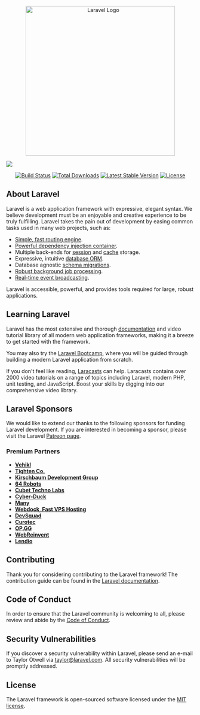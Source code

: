 <p align="center"><a href="https://laravel.com" target="_blank"><img src="https://raw.githubusercontent.com/laravel/art/master/logo-lockup/5%20SVG/2%20CMYK/1%20Full%20Color/laravel-logolockup-cmyk-red.svg" width="400" alt="Laravel Logo"></a></p>
<img src="https://viewer.diagrams.net/?tags=%7B%7D&highlight=0000ff&edit=_blank&layers=1&nav=1&title=HSS.drawio#R7V1tb%2BM2Ev41%2BdhCFPXmj03avRbdxRW7PfTuU6Baiq2rbPlkeRP31x9lkbajMS25iURWM8ACG8uK7HAezsN5ODO84w%2Brl3%2BU8Wb5qUjS%2FM51kpc7%2Fv2d67pRFIr%2F6iv75gpzZ1FzZVFmibx2uvAl%2BzOVFx15dZcl6fbVjVVR5FW2eX1xXqzX6bx6dS0uy%2BL59W1PRf76UzfxIgUXvszjHF79LUuqZXM1csPT9R%2FTbLFUn8yCWfPO7%2FH8j0VZ7Nby89bFOm3eWcXqMfJv3C7jpHg%2Bu8R%2FuOMPZVFUzU%2Brl4c0r8dVjVjzex807x6%2Fcpmuqz6%2FULz8%2FN3915eSLT89zx8%2F%2FvnwY%2FHbNzx0m%2Bd8jfOdHAz5dau9Gp3D35fWj3Hu%2BP3zMqvSL5t4Xr%2F7LAAhri2rVS5eMfGjfFxaVumL9puy498vMJUWq7Qq9%2BIW%2BQvfyMF9PpliFspRXL4yQySvxtL%2Bi%2BOzTgMhfpBjccO4MDAq%2F9qm5RYMjTDqpv6xin%2BvL91vq7isJL55PVoCsVWcrdNSDs%2B8yPN4s80OtzdXllmefIz3xa5SD1Kv7p%2BylzT53MC7vlcg%2FaN42Faa4kk8%2FIv8MvXbcZ4t1uLnuRjo%2BhPvy3QrvsvHeFu9n3XCQA66nOwzJwLmOhrm3FyuP5S1emD4laE%2B1%2FPwflmU2Z%2B1eXI5nOfGO7x%2BzlZ5vBZTP05al%2B6Lg687GCHL84ciL2oLH6Z%2F28j1TUlZbH6Ny0VayQubIltXh3Hw78U%2FMTIPzrf%2BnS%2B%2B64N4zU6vxb%2F69rJ6KNbbqhRgqp%2BRCps%2Bp7Vd76tiIx%2Bap0%2Fq%2BaUc9%2Frn34uqKla3IEA%2FJyAsJAy40w8FfCgQcACCX37WwkD8sVUW558FmcTrRd4Y7cAt8cloFyx7cayP49se%2BPb8LMSwP%2BUHElhmSZKu32QP97I9zgzAbxx%2F%2BbDTqNz8tDgXjmcdV2KCCM7YAqMev%2Bdft7MH7PxTYtjOyu82995vBTlm68XH5jeDFhD8sYDwop%2BY%2FrsCo9fjRkCGTzTQiwacAWkgME0DQX8QjOMc0iRTz3t%2FDvBxckAIjPyUldvqcR2v0rsH9%2B47x7DROxlhFBigY4CIGMA4A8xMM8AMFQNEOBlAKYdnVs5jxQCofL8GAOh8P4OaHTn%2FsZ0%2Fc017f3aDGDgB98809pi8%2F4dyX7qKsxyX79dZH53zd2nlb4Hz9007fxfX2t9FuvjncPG%2Fibfb56JMcPl%2FHQDQ%2BX9Oi38L%2FH9k2v9zXIt%2FjnTxz%2BHif7M8Zl5hcf466%2BNz%2FjAlgJz%2F2M7%2FmMtpzvnfsP8%2FBefvIXX%2BcIc%2FTpIy3eqzM6fp%2FjX2x%2Bf%2BYTZAbccdpeseDBJILyj9tO%2F19NNsOEdNYl0%2Fvn5bvm4zLyxO2IVi3cQzdjlSvU65HMrZ7YQCOvb2SLkbI3jrIAPjabseLuXOQ6rceVC5mx%2FW6ggTt3QYwEcBpN9ZQAHG83Y9XPqdh1S%2F86B%2BJykgW9Vl%2Brg4gEQ8WcECxQCFiipdXacDnEJe6PQV8pyhPLaKGoi4BxXymrlhr5AXwBD%2Bw7SFvAb4%2BLhbuaALXhq5nqdDBDoiDyCREyeMzgnG9bwQLg2mzgkai0ydE0LI%2FvWSnRhBgwd0jHChxdzDbitsRg3VmkCu1VBN5bF1%2Bm42mPOGKj1x%2BPtzeDMx7I3rQqjLTzxBowE%2BQg6H0jv2BA0dFPDR9w0dtVCTwdt25zrIwHxAB7NsDTuIQXfnGtQjZAKYm4u7tZoOCPh4gIQ9C3jAeJaG%2BjAsPIBU1Yugqoe0v5oOAegIIII6HhHA6ARgvsNadIM6OAEGiDT2mDwDQPUPYYc1nfXxeX%2Fqrm%2BD9zfeYi3C1WA%2FQtphP4JyH84WazoA4CMAqtq3gQCM91iLcPXYjJDW7CuhEXePNZ310Xn%2FGZXpW%2BD9zTdZm90gAk7A%2B8%2BQ1unPLtXp79YKQWj8v87%2B%2BPz%2FDekf5P8H8%2F99m7cN5%2F9viAKn4P81PRMm7%2F8vlGNnFTbnrzE%2BOud%2FrCAn72%2FU%2B4emvT9zbggDJ%2BD%2BJfDx%2BX%2FmwDgPZZdlLQIQkgCMCX%2Bq0hXV8NWuuVXC11elP%2F7iAK6auqr14%2By3FfHJaaElbeNVfMyBmRsTL%2BOT2MdI2zA7A3shnxYMCBmcRLwxwrguSjBey8ccXCqeBD5GPoA6XvY4LxJk2%2FhaAODjALWDTBxglAOM1%2FExhkzKY1ilPAalvAxtObcWBgiZgLo82cAE5gv6GLtBKpwEFSBt88QYlAKzx02ZzbHFAzoEIGQBau9kBQsYL%2BxjDFeHJ4l8jCwA1b%2FsMUm38zLbVFmxxhkXUJ8nNRLU6MkKRjBe6XeMTNAwAtJmT8yFWmD2uCqSFFm3Dy0C8LEAh5rAXHzioij3dCTX5ayvsO%2FG7nAncjFObVpGyfrimqQSa7K%2BOIzrJ34Ai8Q%2BQvrmMHI%2F%2BerEdgofOP1LhwqElE4dXGzgBvPpXxxG%2BJPnBqRtXJiqGKbjuXoiAh8veJAXDrH%2F4zLePpZFnlKJj3jH56%2Bjvajvjg0bzpF7JNWOwuiexldYE%2B350MtPndG9brH2ff21Le7ah2Jt7aSJ0XWIeHltv%2FNZ%2Br5rvl6PGwMiAdV%2B2sAL5iO94HLt54epk0PQXQA6TXIIoOzbrOXRs4MOEujYgV%2FY7SV2GJ8djJcAcWV3e%2FI7hqUFrgvxp04L3IW1Hg0tVPuN9bnf56BwxgMFOmJgAdxH%2FGeZpCXpf7VBAukclejj93PfRwANsLqnDb1RiDzQVI9bI%2F8FUAeeeoufAOuGnmoCSS1%2BusGAby8vpNiuHyU4g1KCeeUvtC62GzZ3P0R6UgMLYWhX1It2jG1%2BdCBAyAO0A2QDDxjX%2BFh4Q0HAJHgAa%2BvPEO78VIWYyIdqHWxdu3UoQEgE1PPTBiKwoMtPiKzpZ4i16WcI1cCGCTB2%2BtGhAB8TKG9DTGCWCcx3%2BomQtf5sRhchE0RQBBSzt9phCwd0AEBIAtT00woSMN%2FcJ0LW9DPC2vQzggrgJt6vxHA9CiM%2BZeUqPnR9Q0YJ1AFUjQR1ALUhi8hl5ikBaoVTLxSJsDYBjaAaON9thQ3SkmpFdKhASA5QSzykBD8maRVnOWUG38HDP3smBnM2mCNX285E6cNSeqSpOLYmMXgGlb6pJwbPsIp9Myj2oU8M1oEBH5HPSPgbRfjroATzicEzZLrfDKvuN7tw2E%2Fd%2BQ1hXrAOAwhpgMQ%2BG2jAfF7wDNlpPzOsQt%2Fswmk%2FDQ3kxa7ERgQk7KmRoNaRNhCB%2BbxgVx1GgYYJkJ7y4zoXTvmpmaBWxLHxAJ3zo0ABVUPiAQM8YDwr2HVuUAgnwAMS%2BRh5ACqABx743y5eV1m1x8UFWhwg5AI6PMwKLjCeHOw6N8iEk%2BACpEeHuQ6UAQ9cgLBUUAsCfETAqIuUDURgPiXYZTeEh1MgAoa0jZTLYPR3III8W%2F%2BBjAd0GEDIA9Q8pB8PDJtH6nrmeQDuIk68NESCHyMVwK3BpqMg9roQLSTwMYPatiRmMMsMoXFmuHCazNSZwUVaYuCqSU6HCfdEBEJigHHkL2m5yrbbTPjS6xzR4oOplgsqUym533Gjfk58uJOERYhBfD4Cn8vpoeVz4xWDAp1w%2Fk6dzpG2DHZduMuHvWJQCwaETE7i3xibQF2UYLxi0HVxNQ6WwMfIB1D4W8crbGkAOvPjYwD1mcQARhnAeLGgy3E1DJYjiZABOBT4Fru4TB4R8oAOBAh5AGp6n4s8JTVPvOMrg9ik5nFS80ZR87jtah7Hp%2BZxrGoeJzWvNxgQcjipeaPEch2UYF7N48jUPI5VzeOk5l0xPz4GUEnExABGGcC8muchU%2FM8rGqeR2peJwgQ8oBGzXtcxtvHDeXqXcvVi%2FqW5jNnOPdN4t4o4p5nu7jnQXHvg%2BlazYHFPa9b3Htfr22N04bi3slVU%2F69Dhcvr614Plffd8nX63FjAEX9qcQORtnBvM7n46vL8rsDvWmygw8DvVIs6YkXdIhAyAsw6qu9O0V54p1QeWvlvPv2W2DBcO6borxReNy3Pcrz8aVw%2BFhTOHxK4egNBnzCrU8pHKNs4HVQggWhHbIUDh9rCocPUzjq1S%2FG%2FTsdBvDRgPI%2FRANGacB8HkeALI8jwJrHEUB5D%2BlZDToIIGQBOsjTBn3IgvPbAhgWTn2jJ0B6mKcbwMivOceTtnp0mEBIDTMAhbL%2BtDRRs7GslsWiWMf5x%2BJg4%2Frif9Oq2ksiiHdVUZNFtcrlu2Lwy%2F2%2F1TKvfvGf%2BsW3vnr5%2Fcv5m9%2Fvj6%2BS78ryYOQfPgtY%2FVp8itf75o0PWa5YKE0WqcLG6dv9cLoqkVHfp8WFvLQV02GeXhkgpkpgKkVO2jsdjfhYpnlcZV9ffxctZMQIxPuzGyQPnp78S33hhFV17INKOpRVnB%2F63e65fgtWzee%2FL8hU49kzkHUb0XYYviPIVJTeibEGjGNDjLfK1kPvOsba9%2FvRKCCDa9oxQcasB9nMbkcGUBbehrKRXBknV3YNZcdm77bCrEWAXH5fu%2FjSI5BdBZk6a6YbZMFbGfNt8bb0YVgt2WmfUKOY3OYDwKz1Vd2SOvqgnXvVQEz%2B1snItzoTXy06Wp%2Bj8ybt%2ByPnbgRvEpjB4NheoXekpg3%2Fx3IKEWqn0B1zB15fS5q1I9ROyI7ndvT6hhza3jvDrgW9WUs8mV0POdr3M0eGA8M68MiQfDL6ss7vGzuYwkurwnfmd%2BAFnN4xDl6YGbz8XfzSsSq6G2e6Dv8jMUwkl4tnWzi%2Fxguqw6iX2u2p5fdtpTlctX0E62aum4r22f%2FS9l2kWfdZU4cRwYKcqddhRJpIfvLb7BGsuUFfh6EDA7799YhSr0ZJwO2gBPN1GNENBTlTSMCNsKZdRTDtqooXGMswdBBAxwLcgWsEEcctDsalWK4dy%2FVvnDaYu%2BYO8fYYoZycGfaGctxBlzEtsY%2BPurlzmbqxp0trAYGPyBkUZIkWxqcF4%2BEcZ1DqnTotME2IPXlaYFDNreTqnbhBhwqE3ACDPOKG95f6urjBeK09ZzfEjhOQ%2BiTwMRIDjA2PxFDtN8j0Pi0O8FGBSwn811N1lbzWnYGj20ocNtOrXfcxc69nerXvZw6%2Fqa7k5vvFL7SQO0AmGXcNlS%2BMjkcV1%2F9Nqpa6Eg9NVC1xFy57PoshWVO%2BWv1uu28w773JMVjfYO5Sk8hR1CxXo59as8nhQuF74vlqEvsIgxYX9onEnq%2BmBQO%2ByEV9JlHCsCJWByWY3%2BDguBpGSuAj5APuAkOXh2W77ZwwEgAQcgDlPtkQFpjfyOD4cp841twnfqFb5G4rbJBSv0gtKhByA4weiRvG5wbzrYS5OvcMkWbUgB8hOXgwGMyqdEXEoEMEPmLwYBj5Of2apc%2B0%2B1NbRB3L0Go7aHL3x6NuBaNQeTMzLN798dB1K%2BC6E7mnz%2BTUraA3GBCSOCl%2Fo%2Bz%2BdFCC%2Bd0fD1e3Agl8jHwAZb%2FysGy3nRNGAgBCDiCFz4awwPzujwIkot0fD6vA50OBj3Z%2FulCBjxt8KPIRN4zPDRbs%2FvhQPJy6ZuRrjDJ9coD6IO3%2BXEMEQmIwe86N9YevHfMmbC0wA2f2MQtPX%2BM%2BlqNsdAlHbzwXqV2EFrVcRYPONx%2BLFDotcETXwdS%2Bf4xjkbgfIsGSWrT%2FXVyP11Hcasj10KFN12HW%2B7CfN5%2F59rbIJYCy1oNYHC1EjJpSrsrd2QEZajeqd67KcOFmcEM1EgkPfz2iCTRFMNbkqqg8KkS6Q6CZrpPXHQKoMaHPVdGBAZ%2FkEEBViihhgFyVDkown6sS3NB3cQq5KoEmSps%2BH8DsNDHnRGCC8HANLQoQEgF1MbKBCMwnrAQwl23aRIC1hVEAU9QkEWSreIGOCah5kRyJ0OzBx9bvQjIul8qdGq02znyrSCtelkVRnRu%2BjDfLT0WS1nf8Hw%3D%3D">
<p align="center">
<a href="https://travis-ci.org/laravel/framework"><img src="https://travis-ci.org/laravel/framework.svg" alt="Build Status"></a>
<a href="https://packagist.org/packages/laravel/framework"><img src="https://img.shields.io/packagist/dt/laravel/framework" alt="Total Downloads"></a>
<a href="https://packagist.org/packages/laravel/framework"><img src="https://img.shields.io/packagist/v/laravel/framework" alt="Latest Stable Version"></a>
<a href="https://packagist.org/packages/laravel/framework"><img src="https://img.shields.io/packagist/l/laravel/framework" alt="License"></a>
</p>

## About Laravel

Laravel is a web application framework with expressive, elegant syntax. We believe development must be an enjoyable and creative experience to be truly fulfilling. Laravel takes the pain out of development by easing common tasks used in many web projects, such as:

- [Simple, fast routing engine](https://laravel.com/docs/routing).
- [Powerful dependency injection container](https://laravel.com/docs/container).
- Multiple back-ends for [session](https://laravel.com/docs/session) and [cache](https://laravel.com/docs/cache) storage.
- Expressive, intuitive [database ORM](https://laravel.com/docs/eloquent).
- Database agnostic [schema migrations](https://laravel.com/docs/migrations).
- [Robust background job processing](https://laravel.com/docs/queues).
- [Real-time event broadcasting](https://laravel.com/docs/broadcasting).

Laravel is accessible, powerful, and provides tools required for large, robust applications.

## Learning Laravel

Laravel has the most extensive and thorough [documentation](https://laravel.com/docs) and video tutorial library of all modern web application frameworks, making it a breeze to get started with the framework.

You may also try the [Laravel Bootcamp](https://bootcamp.laravel.com), where you will be guided through building a modern Laravel application from scratch.

If you don't feel like reading, [Laracasts](https://laracasts.com) can help. Laracasts contains over 2000 video tutorials on a range of topics including Laravel, modern PHP, unit testing, and JavaScript. Boost your skills by digging into our comprehensive video library.

## Laravel Sponsors

We would like to extend our thanks to the following sponsors for funding Laravel development. If you are interested in becoming a sponsor, please visit the Laravel [Patreon page](https://patreon.com/taylorotwell).

### Premium Partners

- **[Vehikl](https://vehikl.com/)**
- **[Tighten Co.](https://tighten.co)**
- **[Kirschbaum Development Group](https://kirschbaumdevelopment.com)**
- **[64 Robots](https://64robots.com)**
- **[Cubet Techno Labs](https://cubettech.com)**
- **[Cyber-Duck](https://cyber-duck.co.uk)**
- **[Many](https://www.many.co.uk)**
- **[Webdock, Fast VPS Hosting](https://www.webdock.io/en)**
- **[DevSquad](https://devsquad.com)**
- **[Curotec](https://www.curotec.com/services/technologies/laravel/)**
- **[OP.GG](https://op.gg)**
- **[WebReinvent](https://webreinvent.com/?utm_source=laravel&utm_medium=github&utm_campaign=patreon-sponsors)**
- **[Lendio](https://lendio.com)**

## Contributing

Thank you for considering contributing to the Laravel framework! The contribution guide can be found in the [Laravel documentation](https://laravel.com/docs/contributions).

## Code of Conduct

In order to ensure that the Laravel community is welcoming to all, please review and abide by the [Code of Conduct](https://laravel.com/docs/contributions#code-of-conduct).

## Security Vulnerabilities

If you discover a security vulnerability within Laravel, please send an e-mail to Taylor Otwell via [taylor@laravel.com](mailto:taylor@laravel.com). All security vulnerabilities will be promptly addressed.

## License

The Laravel framework is open-sourced software licensed under the [MIT license](https://opensource.org/licenses/MIT).
